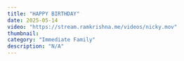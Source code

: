 ```yaml
---
title: "HAPPY BIRTHDAY"
date: 2025-05-14
video: "https://stream.ramkrishna.me/videos/nicky.mov"
thumbnail: 
category: "Immediate Family"
description: "N/A"
---
```


